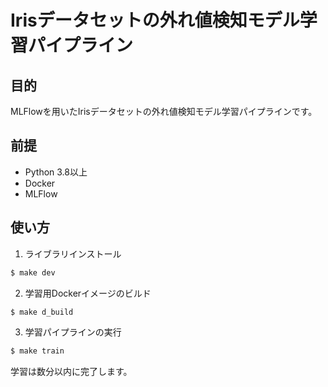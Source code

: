 # Irisデータセットの外れ値検知モデル学習パイプライン

## 目的

MLFlowを用いたIrisデータセットの外れ値検知モデル学習パイプラインです。

## 前提

- Python 3.8以上
- Docker
- MLFlow

## 使い方

1. ライブラリインストール

```sh
$ make dev
```

2. 学習用Dockerイメージのビルド

```sh
$ make d_build
```

3. 学習パイプラインの実行

```sh
$ make train
```

学習は数分以内に完了します。


